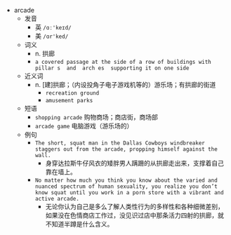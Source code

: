 - arcade
  - 发音
    - 英 `/ɑː'keɪd/`
    - 美 `/ɑr'ked/`
  - 词义
    - n. 拱廊
    - `a covered passage at the side of a row of buildings with  pillar s  and  arch es  supporting it on one side`
  - 近义词
    - n. [建]拱廊；（内设投角子电子游戏机等的）游乐场；有拱廊的街道
      - `recreation ground`
      - `amusement parks`
  - 短语
    - `shopping arcade` 购物商场；商店街，商场部 
    - `arcade game` 电脑游戏（游乐场的） 
  - 例句
    - `The short, squat man in the Dallas Cowboys windbreaker staggers out from the arcade, propping himself against the wall.`
      - 身穿达拉斯牛仔风衣的矮胖男人蹒跚的从拱廊走出来，支撑着自己靠在墙上。
    - `No matter how much you think you know about the varied and nuanced spectrum of human sexuality, you realize you don’t know squat until you work in a porn store with a vibrant and active arcade.`
      - 无论你认为自己是多么了解人类性行为的多样性和各种细微差别，如果没在色情商店工作过，没见识过店中那条活力四射的拱廊，就不知道半蹲是什么含义。


